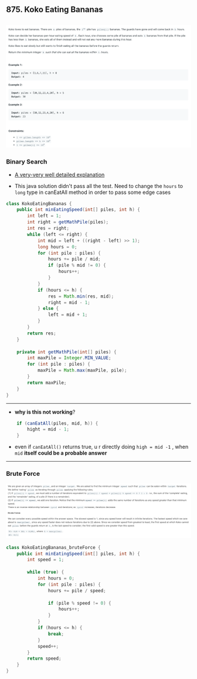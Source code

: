 ## 875. Koko Eating Bananas
![](img/2023-09-25-11-13-49.png)
---
### Binary Search

- [A very-very well detailed explanation](https://leetcode.com/problems/koko-eating-bananas/discuss/1703687/JavaC%2B%2B-A-very-very-well-detailed-explanation#:~:text=A%20very%2Dvery%20well%20detailed%20explanation)

- This java solution didn't pass all the test. Need to change the `hours` to `long` type in canEatAll method in order to pass some 
  edge cases


```java
class KokoEatingBananas {
    public int minEatingSpeed(int[] piles, int h) {
        int left = 1;
        int right = getMathPile(piles);
        int res = right;
        while (left <= right) {
            int mid = left + ((right - left) >> 1);
            long hours = 0;
            for (int pile : piles) {
                hours += pile / mid;
                if (pile % mid != 0) {
                    hours++;
                }
            }
            if (hours <= h) {
                res = Math.min(res, mid);
                right = mid - 1;
            } else {
                left = mid + 1;
            }
        }
        return res;
    }

    private int getMathPile(int[] piles) {
        int maxPile = Integer.MIN_VALUE;
        for (int pile : piles) {
            maxPile = Math.max(maxPile, pile);
        }
        return maxPile;
    }
}
```
---

- **why is this not working**?

```java
    if (canEatAll(piles, mid, h)) {
        hight = mid - 1;
    }   
```

- even if `canEatAll()` returns true, u r directly doing `high = mid -1` , when `mid` **itself could be a probable answer**

---
### Brute Force

![](img/2023-09-25-11-17-07.png)

```java
class KokoEatingBananas_bruteForce {
    public int minEatingSpeed(int[] piles, int h) {
        int speed = 1;

        while (true) {
            int hours = 0;
            for (int pile : piles) {
                hours += pile / speed;

                if (pile % speed != 0) {
                    hours++;
                }
            }
            if (hours <= h) {
                break;
            }
            speed++;
        }
        return speed;
    }
}
```